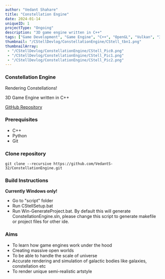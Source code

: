 ```yaml
---
author: "Vedant Shahare"
title: "Constellation Engine"
date: 2024-01-14
uniqueID: 1
projectType: "Ongoing"
description: "3D game engine written in C++"
tags: ["Game Development", "Game Engine", "C++", "OpenGL", "Vulkan", "3D", "Premake"]
thumbnail: "/CStellDevlog/ConstellationEngine/CStell_tbn1.png"
thumbnailArray:
 - "/CStellDevlog/ConstellationEngine/CStell_Pic0.png"
 - "/CStellDevlog/ConstellationEngine/CStell_Pic1.png"
 - "/CStellDevlog/ConstellationEngine/CStell_Pic2.png"
---
```


### Constellation Engine

Rendering Constellations!

3D Game Engine written in C++

[GitHub Repository](https://github.com/VedantS-32/ConstellationEngine.git)


### Prerequisites
- C++
- Python
- Git

### Clone repository
```shell
git clone --recursive https://github.com/VedantS-32/ConstellationEngine.git
```

### Build Instructions
**Currently Windows only!**
- Go to "script" folder
- Run CStellSetup.bat
- Run Win-GenerateProject.bat. By default this will generate ConstellationEngine.sln, please change this script to generate makefile or project files for other ide.

### Aims

- To learn how game engines work under the hood
- Creating massive open worlds
- To be able to handle the scale of universe
- Accurate rendering and simulation of galactic bodies like galaxies, constellation etc
- To render unique semi-realistic artstyle
